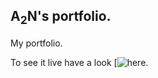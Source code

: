 A<sub>2</sub>N's portfolio.
----
My portfolio.

To see it live have a look [![here](https://www.yanchware.com/portfolio).
